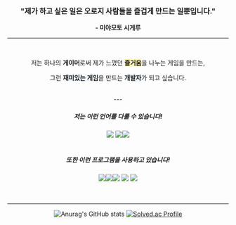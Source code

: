 <center>

### **"제가 하고 싶은 일은 오로지 사람들을 즐겁게 만드는 일뿐입니다."**  
**- 미야모토 시게루**

---
<br>

저는 하나의 **게이머**로써 제가 느꼈던 <span style='background-color:#fff5b1'>**즐거움**</span>을 나누는 게임을 만드는,

그런 <span style='background-color:#f1f8ff'>**재미있는 게임**</span>을 만드는 <span style='background-color:#f1f8ff'>**개발자**</span>가 되고 싶습니다.  

<br>
---

<br>

##### 저는 이런 언어를 **다룰 수** 있습니다!
<img src="https://img.shields.io/badge/C-A8B9CC?style=for-the-badge&logo=C&logoColor=white"> <img src="https://img.shields.io/badge/C%23-239120?style=for-the-badge&logo=C Sharp&logoColor=white"><img src="https://img.shields.io/badge/C++-00599C?style=for-the-badge&logo=C%2B%2B&logoColor=white">
<br><br>

##### 또한 이런 프로그램을 **사용하고** 있습니다!
<img src="https://img.shields.io/badge/Unity-181717?style=for-the-badge&logo=unity&logoColor=white"><img src="https://img.shields.io/badge/Unreal Engine-0E1128?style=for-the-badge&logo=Unreal Engine&logoColor=white"><img src="https://img.shields.io/badge/Git-F05032?style=for-the-badge&logo=Git&logoColor=white">  <img src="https://img.shields.io/badge/Sourcetree-0052CC?style=for-the-badge&logo=Sourcetree&logoColor=white">  <img src="https://img.shields.io/badge/Visual Studio-5C2D91?style=for-the-badge&logo=Visual Studio&logoColor=white">  
<br><br>

---

![Anurag's GitHub stats](https://github-readme-stats.vercel.app/api?username=zanke27&show_icons=true&theme=radical)
[![Solved.ac Profile](http://mazassumnida.wtf/api/v2/generate_badge?boj=zanke27)](https://solved.ac/zanke27/)
</center>
